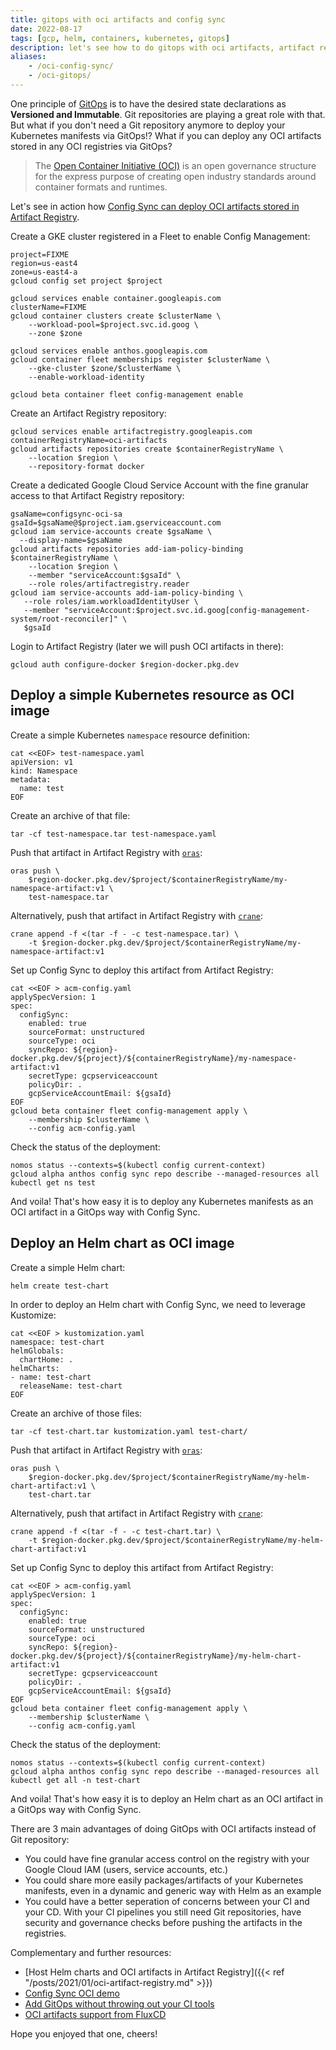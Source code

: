 ```yaml
---
title: gitops with oci artifacts and config sync
date: 2022-08-17
tags: [gcp, helm, containers, kubernetes, gitops]
description: let's see how to do gitops with oci artifacts, artifact registry and config sync
aliases:
    - /oci-config-sync/
    - /oci-gitops/
---
```

One principle of [GitOps](https://opengitops.dev/) is to have the desired state declarations as **Versioned and Immutable**. Git repositories are playing a great role with that. But what if you don't need a Git repository anymore to deploy your Kubernetes manifests via GitOps!? What if you can deploy any OCI artifacts stored in any OCI registries via GitOps?

> The [Open Container Initiative (OCI)](https://opencontainers.org/) is an open governance structure for the express purpose of creating open industry standards around container formats and runtimes.

Let's see in action how [Config Sync can deploy OCI artifacts stored in Artifact Registry](https://cloud.google.com/anthos-config-management/docs/how-to/publish-config-registry).

Create a GKE cluster registered in a Fleet to enable Config Management:
```
project=FIXME
region=us-east4
zone=us-east4-a
gcloud config set project $project

gcloud services enable container.googleapis.com
clusterName=FIXME
gcloud container clusters create $clusterName \
    --workload-pool=$project.svc.id.goog \
    --zone $zone

gcloud services enable anthos.googleapis.com
gcloud container fleet memberships register $clusterName \
    --gke-cluster $zone/$clusterName \
    --enable-workload-identity

gcloud beta container fleet config-management enable
```

Create an Artifact Registry repository:
```
gcloud services enable artifactregistry.googleapis.com
containerRegistryName=oci-artifacts
gcloud artifacts repositories create $containerRegistryName \
    --location $region \
    --repository-format docker
```

Create a dedicated Google Cloud Service Account with the fine granular access to that Artifact Registry repository:
```
gsaName=configsync-oci-sa
gsaId=$gsaName@$project.iam.gserviceaccount.com
gcloud iam service-accounts create $gsaName \
  --display-name=$gsaName
gcloud artifacts repositories add-iam-policy-binding $containerRegistryName \
    --location $region \
    --member "serviceAccount:$gsaId" \
    --role roles/artifactregistry.reader
gcloud iam service-accounts add-iam-policy-binding \
   --role roles/iam.workloadIdentityUser \
   --member "serviceAccount:$project.svc.id.goog[config-management-system/root-reconciler]" \
   $gsaId
```

Login to Artifact Registry (later we will push OCI artifacts in there):
```
gcloud auth configure-docker $region-docker.pkg.dev
```

## Deploy a simple Kubernetes resource as OCI image

Create a simple Kubernetes `namespace` resource definition:
```
cat <<EOF> test-namespace.yaml
apiVersion: v1
kind: Namespace
metadata:
  name: test
EOF
```

Create an archive of that file:
```
tar -cf test-namespace.tar test-namespace.yaml
```

Push that artifact in Artifact Registry with [`oras`](https://oras.land/):
```
oras push \
    $region-docker.pkg.dev/$project/$containerRegistryName/my-namespace-artifact:v1 \
    test-namespace.tar
```
Alternatively, push that artifact in Artifact Registry with [`crane`](https://github.com/google/go-containerregistry/tree/main/cmd/crane):
```
crane append -f <(tar -f - -c test-namespace.tar) \
    -t $region-docker.pkg.dev/$project/$containerRegistryName/my-namespace-artifact:v1 
```

Set up Config Sync to deploy this artifact from Artifact Registry:
```
cat <<EOF > acm-config.yaml
applySpecVersion: 1
spec:
  configSync:
    enabled: true
    sourceFormat: unstructured
    sourceType: oci
    syncRepo: ${region}-docker.pkg.dev/${project}/${containerRegistryName}/my-namespace-artifact:v1
    secretType: gcpserviceaccount
    policyDir: .
    gcpServiceAccountEmail: ${gsaId}
EOF
gcloud beta container fleet config-management apply \
    --membership $clusterName \
    --config acm-config.yaml
```

Check the status of the deployment:
```
nomos status --contexts=$(kubectl config current-context)
gcloud alpha anthos config sync repo describe --managed-resources all
kubectl get ns test
```

And voila! That's how easy it is to deploy any Kubernetes manifests as an OCI artifact in a GitOps way with Config Sync.

## Deploy an Helm chart as OCI image

Create a simple Helm chart:
```
helm create test-chart
```

In order to deploy an Helm chart with Config Sync, we need to leverage Kustomize:
```
cat <<EOF > kustomization.yaml
namespace: test-chart
helmGlobals:
  chartHome: .
helmCharts:
- name: test-chart
  releaseName: test-chart
EOF
```

Create an archive of those files:
```
tar -cf test-chart.tar kustomization.yaml test-chart/
```

Push that artifact in Artifact Registry with [`oras`](https://oras.land/):
```
oras push \
    $region-docker.pkg.dev/$project/$containerRegistryName/my-helm-chart-artifact:v1 \
    test-chart.tar
```
Alternatively, push that artifact in Artifact Registry with [`crane`](https://github.com/google/go-containerregistry/tree/main/cmd/crane):
```
crane append -f <(tar -f - -c test-chart.tar) \
    -t $region-docker.pkg.dev/$project/$containerRegistryName/my-helm-chart-artifact:v1
```

Set up Config Sync to deploy this artifact from Artifact Registry:
```
cat <<EOF > acm-config.yaml
applySpecVersion: 1
spec:
  configSync:
    enabled: true
    sourceFormat: unstructured
    sourceType: oci
    syncRepo: ${region}-docker.pkg.dev/${project}/${containerRegistryName}/my-helm-chart-artifact:v1
    secretType: gcpserviceaccount
    policyDir: .
    gcpServiceAccountEmail: ${gsaId}
EOF
gcloud beta container fleet config-management apply \
    --membership $clusterName \
    --config acm-config.yaml
```

Check the status of the deployment:
```
nomos status --contexts=$(kubectl config current-context)
gcloud alpha anthos config sync repo describe --managed-resources all
kubectl get all -n test-chart 
```

And voila! That's how easy it is to deploy an Helm chart as an OCI artifact in a GitOps way with Config Sync.

There are 3 main advantages of doing GitOps with OCI artifacts instead of Git repository:
- You could have fine granular access control on the registry with your Google Cloud IAM (users, service accounts, etc.)
- You could share more easily packages/artifacts of your Kubernetes manifests, even in a dynamic and generic way with Helm as an example
- You could have a better seperation of concerns between your CI and your CD. With your CI pipelines you still need Git repositories, have security and governance checks before pushing the artifacts in the registries.

Complementary and further resources:
- [Host Helm charts and OCI artifacts in Artifact Registry]({{< ref "/posts/2021/01/oci-artifact-registry.md" >}})
- [Config Sync OCI demo](https://youtu.be/PZSNn080W6g)
- [Add GitOps without throwing out your CI tools](https://www.cncf.io/blog/2022/08/10/add-gitops-without-throwing-out-your-ci-tools/)
- [OCI artifacts support from FluxCD](https://fluxcd.io/docs/cheatsheets/oci-artifacts/)

Hope you enjoyed that one, cheers!